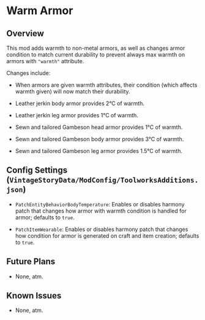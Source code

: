 Warm Armor
=================

Overview
--------

This mod adds warmth to non-metal armors, as well as changes armor condition to match current durability to prevent always max warmth on armors with `"warmth"` attribute.

Changes include:

 * When armors are given warmth attributes, their condition (which affects warmth given) will now match their durability.

 * Leather jerkin body armor provides 2°C of warmth.

 * Leather jerkin leg armor provides 1°C of warmth.

 * Sewn and tailored Gambeson head armor provides 1°C of warmth.

 * Sewn and tailored Gambeson body armor provides 3°C of warmth.

 * Sewn and tailored Gambeson leg armor provides 1.5°C of warmth.


Config Settings (`VintageStoryData/ModConfig/ToolworksAdditions.json`)
--------

 * `PatchEntityBehaviorBodyTemperature`: Enables or disables harmony patch that changes how armor with warmth condition is handled for armor; defaults to `true`.

 * `PatchItemWearable`: Enables or disables harmony patch that changes how condition for armor is generated on craft and item creation; defaults to `true`.


Future Plans
--------

 * None, atm.


Known Issues
--------

 * None, atm.
